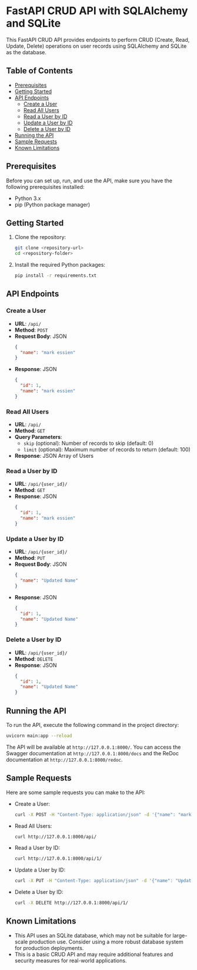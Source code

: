 


# FastAPI CRUD API with SQLAlchemy and SQLite

This FastAPI CRUD API provides endpoints to perform CRUD (Create, Read, Update, Delete) operations on user records using SQLAlchemy and SQLite as the database.

## Table of Contents

- [Prerequisites](#prerequisites)
- [Getting Started](#getting-started)
- [API Endpoints](#api-endpoints)
  - [Create a User](#create-a-user)
  - [Read All Users](#read-all-users)
  - [Read a User by ID](#read-a-user-by-id)
  - [Update a User by ID](#update-a-user-by-id)
  - [Delete a User by ID](#delete-a-user-by-id)
- [Running the API](#running-the-api)
- [Sample Requests](#sample-requests)
- [Known Limitations](#known-limitations)

## Prerequisites

Before you can set up, run, and use the API, make sure you have the following prerequisites installed:

- Python 3.x
- pip (Python package manager)

## Getting Started

1. Clone the repository:

   ```bash
   git clone <repository-url>
   cd <repository-folder>
   ```

2. Install the required Python packages:

   ```bash
   pip install -r requirements.txt
   ```

## API Endpoints

### Create a User

- **URL**: `/api/`
- **Method**: `POST`
- **Request Body**: JSON
  ```json
  {
    "name": "mark essien"
  }
  ```
- **Response**: JSON
  ```json
  {
    "id": 1,
    "name": "mark essien"
  }
  ```

### Read All Users

- **URL**: `/api/`
- **Method**: `GET`
- **Query Parameters**:
  - `skip` (optional): Number of records to skip (default: 0)
  - `limit` (optional): Maximum number of records to return (default: 100)
- **Response**: JSON Array of Users

### Read a User by ID

- **URL**: `/api/{user_id}/`
- **Method**: `GET`
- **Response**: JSON
  ```json
  {
    "id": 1,
    "name": "mark essien"
  }
  ```

### Update a User by ID

- **URL**: `/api/{user_id}/`
- **Method**: `PUT`
- **Request Body**: JSON
  ```json
  {
    "name": "Updated Name"
  }
  ```
- **Response**: JSON
  ```json
  {
    "id": 1,
    "name": "Updated Name"
  }
  ```

### Delete a User by ID

- **URL**: `/api/{user_id}/`
- **Method**: `DELETE`
- **Response**: JSON
  ```json
  {
    "id": 1,
    "name": "Updated Name"
  }
  ```

## Running the API

To run the API, execute the following command in the project directory:

```bash
uvicorn main:app --reload
```

The API will be available at `http://127.0.0.1:8000/`. You can access the Swagger documentation at `http://127.0.0.1:8000/docs` and the ReDoc documentation at `http://127.0.0.1:8000/redoc`.

## Sample Requests

Here are some sample requests you can make to the API:

- Create a User:
  ```bash
  curl -X POST -H "Content-Type: application/json" -d '{"name": "mark essien"}' http://127.0.0.1:8000/api/
  ```

- Read All Users:
  ```bash
  curl http://127.0.0.1:8000/api/
  ```

- Read a User by ID:
  ```bash
  curl http://127.0.0.1:8000/api/1/
  ```

- Update a User by ID:
  ```bash
  curl -X PUT -H "Content-Type: application/json" -d '{"name": "Updated Name"}' http://127.0.0.1:8000/api/1/
  ```

- Delete a User by ID:
  ```bash
  curl -X DELETE http://127.0.0.1:8000/api/1/
  ```

## Known Limitations

- This API uses an SQLite database, which may not be suitable for large-scale production use. Consider using a more robust database system for production deployments.
- This is a basic CRUD API and may require additional features and security measures for real-world applications.
```

